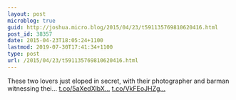 ```yaml
---
layout: post
microblog: true
guid: http://joshua.micro.blog/2015/04/23/t591135769810620416.html
post_id: 38357
date: 2015-04-23T18:05:24+1100
lastmod: 2019-07-30T17:41:34+1100
type: post
url: /2015/04/23/t591135769810620416.html
---
```

These two lovers just eloped in secret, with their photographer and barman witnessing thei… [t.co/5aXedXlbX...](http://t.co/5aXedXlbXA) [t.co/VkFEoJHZg...](http://t.co/VkFEoJHZg4)

